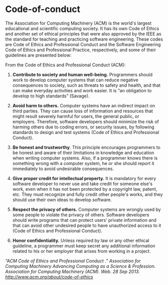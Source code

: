 # Code-of-conduct
The Association for Computing Machinery (ACM) is the world's largest educational and scientific computing society. It has its own Code of Ethics and another set of ethical principles that were also approved by the IEEE as the standard for teaching and practicing software engineering. These codes are Code of Ethics and Professional Conduct and the Software Engineering Code of Ethics and Professional Practice, respectively, and some of their guidelines are presented below:

From the Code of Ethics and Professional Conduct (ACM):

1. **Contribute to society and human well-being.** Programmers should work to develop computer systems that can reduce negative consequences to society, such as threats to safety and health, and that can make everyday activities and work easier. It is “an obligation to develop to high standards” (Savage).

2. **Avoid harm to others.** Computer systems have an indirect impact on third parties. They can cause loss of information and resources that might result severely harmful for users, the general public, or employers. Therefore, software developers should minimize the risk of harming others due to coding errors, or security issues, by following standards to design and test systems (Code of Ethics and Professional Conduct).

3. **Be honest and trustworthy**. This principle encourages programmers to be honest and aware of their limitations in knowledge and education when writing computer systems. Also, if a programmer knows there is something wrong with a computer system, he or she should report it immediately to avoid undesirable consequences.

4. **Give proper credit for intellectual property.** It is mandatory for every software developer to never use and take credit for someone else's work, even when it has not been protected by a copyright law, patent, etc. They must recognize and fully credit other people's works, and they should use their own ideas to develop software.

5. **Respect the privacy of others.** Computer systems are wrongly used by some people to violate the privacy of others. Software developers should write programs that can protect users’ private information and that can avoid other undesired people to have unauthorized access to it (Code of Ethics and Professional Conduct).

6. **Honor confidentiality.** Unless required by law or any other ethical guideline, a programmer must keep secret any additional information related to his or her employer that arises from working in a project.

 *“ACM Code of Ethics and Professional Conduct .” Association for Computing Machinery Advancing Computing as a Science & Profession. Association for Computing Machinery (ACM). Web. 28 Sep 2013. <http://www.acm.org/about/code-of-ethics>*
